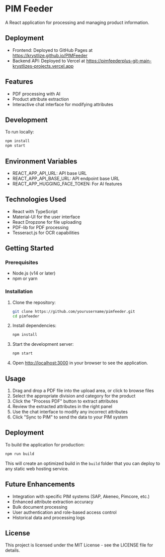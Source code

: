# PIM Feeder

A React application for processing and managing product information.

## Deployment

- Frontend: Deployed to GitHub Pages at https://krystlize.github.io/PIMFeeder
- Backend API: Deployed to Vercel at https://pimfeederplus-git-main-krystlizes-projects.vercel.app

## Features

- PDF processing with AI
- Product attribute extraction
- Interactive chat interface for modifying attributes

## Development

To run locally:

```bash
npm install
npm start
```

## Environment Variables

- REACT_APP_API_URL: API base URL
- REACT_APP_API_BASE_URL: API endpoint base URL
- REACT_APP_HUGGING_FACE_TOKEN: For AI features

## Technologies Used

- React with TypeScript
- Material-UI for the user interface
- React Dropzone for file uploading
- PDF-lib for PDF processing
- Tesseract.js for OCR capabilities

## Getting Started

### Prerequisites

- Node.js (v14 or later)
- npm or yarn

### Installation

1. Clone the repository:
   ```bash
   git clone https://github.com/yourusername/pimfeeder.git
   cd pimfeeder
   ```

2. Install dependencies:
   ```bash
   npm install
   ```

3. Start the development server:
   ```bash
   npm start
   ```

4. Open [http://localhost:3000](http://localhost:3000) in your browser to see the application.

## Usage

1. Drag and drop a PDF file into the upload area, or click to browse files
2. Select the appropriate division and category for the product
3. Click the "Process PDF" button to extract attributes
4. Review the extracted attributes in the right panel
5. Use the chat interface to modify any incorrect attributes
6. Click "Sync to PIM" to send the data to your PIM system

## Deployment

To build the application for production:

```bash
npm run build
```

This will create an optimized build in the `build` folder that you can deploy to any static web hosting service.

## Future Enhancements

- Integration with specific PIM systems (SAP, Akeneo, Pimcore, etc.)
- Enhanced attribute extraction accuracy
- Bulk document processing
- User authentication and role-based access control
- Historical data and processing logs

## License

This project is licensed under the MIT License - see the LICENSE file for details.
